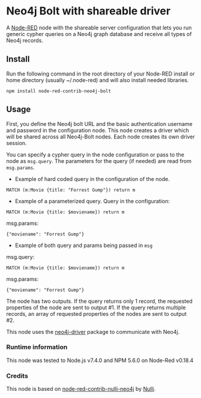 # Neo4j Bolt with shareable driver

A <a href="http://nodered.org" target="_new">Node-RED</a> node with the shareable server configuration that lets you run generic cypher queries on a Neo4j graph database and receive all types of Neo4j records.

## Install

Run the following command in the root directory of your Node-RED install or home directory (usually ~/.node-red) and will also install needed libraries.

```
npm install node-red-contrib-neo4j-bolt
```

## Usage

First, you define the Neo4j bolt URL and the basic authentication username and password in the configuration node. This node creates a driver which will be shared across all Neo4j-Bolt nodes. Each node creates its own driver session.

You can specify a cypher query in the node configuration or pass to the node as `msg.query`. The parameters for the query (if needed) are read from `msg.params`.

* Example of hard coded query in the configuration of the node.
```
MATCH (m:Movie {title: "Forrest Gump"}) return m
```

* Example of a parameterized query.
Query in the configuration:
```
MATCH (m:Movie {title: $moviename}) return m
```

msg.params:
```
{"moviename": "Forrest Gump"}
```

* Example of both query and params being passed in `msg`

msg.query:
```
MATCH (m:Movie {title: $moviename}) return m
```

msg.params:
```
{"moviename": "Forrest Gump"}
```

The node has two outputs. If the query returns only 1 record, the requested properties of the node are sent to output #1. If the query returns multiple records, an array of requested properties of the nodes are sent to output #2.

This node uses the [neo4j-driver](https://www.npmjs.com/package/neo4j-driver) package to communicate with Neo4j.

### Runtime information
This node was tested to Node.js v7.4.0 and NPM 5.6.0 on Node-Red v0.18.4

### Credits

This node is based on <a href="https://github.com/nullibrew/node-red-contrib-nulli-neo4j" target="_new">node-red-contrib-nulli-neo4j</a> by <a href="http://nulli.com">Nulli</a>.
